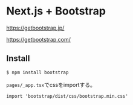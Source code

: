 # Next.js + Bootstrap

https://getbootstrap.jp/

https://getbootstrap.com/

## Install

```sh
$ npm install bootstrap
```

`pages/_app.tsx`でcssをimportする。

```tsx
import 'bootstrap/dist/css/bootstrap.min.css'
```
